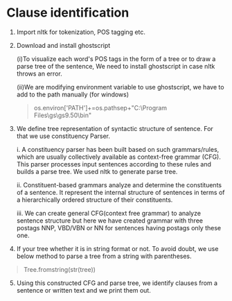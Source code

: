 # Clause identification

1. Import nltk for tokenization, POS tagging etc.

2. Download and install ghostscript

   (i)To visualize each word's POS tags in the form of a tree or to draw a parse tree of the sentence, We need to install ghostscript in 
   case nltk throws an error.
   
   (ii)We are modifying environment variable to use ghostscript, we have to add to the path manually (for windows)
   > os.environ['PATH']+=os.pathsep+"C:\\Program Files\\gs\\gs9.50\\bin" 
   
3. We define tree representation of syntactic structure of sentence. For that we use constituency Parser.
   
   i. A constituency parser has been built based on such grammars/rules, which are usually collectively available as context-free grammar    (CFG). This parser processes input sentences according to these rules and builds a parse tree. We used nltk to generate parse tree.
   
   ii. Constituent-based grammars analyze and determine the constituents of a sentence. It represent the internal structure of sentences      in terms of a hierarchically ordered structure of their constituents.
   
   iii. We can create general CFG(context free grammar) to analyze sentence structure but here we have created grammar with three postags    NNP, VBD/VBN or NN for sentences having postags only these one.
   
4. If your tree whether it is in string format or not. To avoid doubt, we use below method to parse a tree from a string with parentheses.
> Tree.fromstring(str(tree)) 

5. Using this constructed CFG and parse tree, we identify clauses from a sentence or written text and we print them out.

